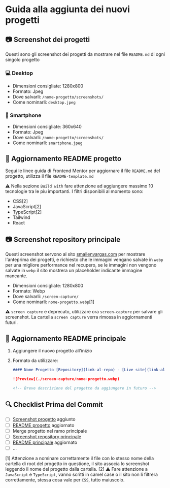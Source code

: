 # Guida alla aggiunta dei nuovi progetti

## 📷 Screenshot dei progetti

Questi sono gli screenshot dei progetti da mostrare nel file `README.md` di ogni singolo progetto

### 💻 Desktop

- Dimensioni consigliate: 1280x800
- Formato: Jpeg
- Dove salvarli: `/nome-progetto/screenshots/`
- Come nominarli: `desktop.jpeg`

### 📱 Smartphone

- Dimensioni consigliate: 360x640
- Formato: Jpeg
- Dove salvarli: `/nome-progetto/screenshots/`
- Come nominarli: `smartphone.jpeg`

## 📝 Aggiornamento README progetto

Segui le linee guida di Frontend Mentor per aggiornare il file `README.md` del progetto, utilizza il file `README-template.md`

⚠ Nella sezione `Build with` fare attenzione ad aggiungere massimo 10 tecnologie tra le piu importanti.
I filtri disponibili al momento sono:

- CSS[2]
- JavaScript[2]
- TypeScript[2]
- Tailwind
- React

## 📷 Screenshot repository principale

Questi screenshot servono al sito <a href='smailenvargas.com'>smailenvargas.com</a> per mostrare l'anteprima dei progetti, e richiesto che le immagini vengano salvate in `webp` per una migliore performance nel recupero, se le immagini non vengono salvate in `webp` il sito mostrera un placeholder indicante immagine mancante.

- Dimensioni consigliate: 1280x800
- Formato: Webp
- Dove salvarli: `/screen-capture/`
- Come nominarli: `nome-progetto.webp`[1]

⚠ `screen capture` e deprecato, utilizzare ora `screen-capture` per salvare gli screenshot. La cartella `screen capture` verra rimossa in aggiornamenti futuri.

## 📝 Aggiornamento README principale

1. Aggiungere il nuovo progetto all'inizio
2. Formato da utilizzare:

   ```markdown
   #### Nome Progetto [Repository](link-al-repo) - [Live site](link-al-sito)

   ![Preview](./screen-capture/nome-progetto.webp)

   <!-- Breve descrizione del progetto da aggiungere in futuro -->
   ```

## 🔍 Checklist Prima del Commit

- [ ] <a href='#screenshot-dei-progetti'>Screenshot progetto</a> aggiunto
- [ ] <a href='#aggiornamento-readme-progetto'>README progetto</a> aggiornato
- [ ] Merge progetto nel ramo principale
- [ ] <a href='#screenshot-repository-principale'>Screenshot repository principale</a>
- [ ] <a href='#aggiornamento-readme-principale'>README principale</a> aggiornato
- [ ] ...

[1] Attenzione a nominare correttamente il file con lo stesso nome della cartella di root del progetto in questione, il sito associa lo screenshot leggendo il nome del progetto dalla cartella.
[2] ⚠ Fare attenzione a `JavaScript` e `TypeScript`, vanno scritti in camel case o il sito non li filtrera correttamente, stessa cosa vale per `CSS`, tutto maiuscolo.
